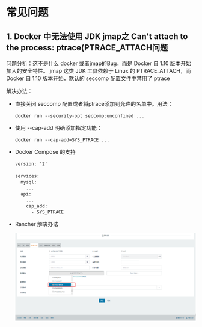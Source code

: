 # 常见问题

## 1. Docker 中无法使用 JDK jmap之 Can't attach to the process: ptrace(PTRACE_ATTACH问题

问题分析：这不是什么 docker 或者jmap的Bug，而是 Docker 自 1.10 版本开始加入的安全特性。 jmap 这类 JDK 工具依赖于 Linux 的 PTRACE_ATTACH，而 Docker 自 1.10 版本开始，默认的 seccomp 配置文件中禁用了 ptrace

解决办法：

* 直接关闭 seccomp 配置或者将ptrace添加到允许的名单中。用法：

  ```shell
  docker run --security-opt seccomp:unconfined ...
  ```

* 使用 --cap-add 明确添加指定功能：

  ```shell
  docker run --cap-add=SYS_PTRACE ...
  ```

* Docker Compose 的支持

  ```shell
  version: '2'
  
  services:
    mysql:
      ...
    api:
      ...
      cap_add:
        - SYS_PTRACE
  ```

  [官方连接]: https://docs.docker.com/compose/compose-file/compose-file-v2/#cap_add-cap_drop	"官方连接"

* Rancher 解决办法

  ![](./imgs/SYS_PTRACE.png)
